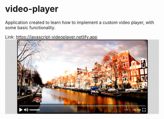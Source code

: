 # video-player

Application created to learn how to implement a custom video player, with some basic functionality.

Link: https://javascript-videoplayer.netlify.app<br>
![WebSite screen](video-screen.png)

